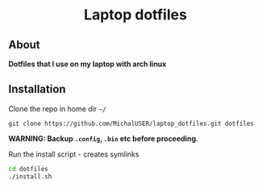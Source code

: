 <h1 align="center">Laptop dotfiles</h1>

## About

**Dotfiles that I use on my laptop with arch linux**

## Installation

Clone the repo in home dir `~/`
```
git clone https://github.com/MichalUSER/laptop_dotfiles.git dotfiles
```

**WARNING: Backup `.config`, `.bin` etc before proceeding.**

Run the install script - creates symlinks
```bash
cd dotfiles
./install.sh
```
